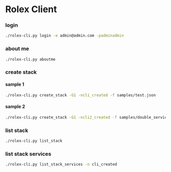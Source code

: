 Rolex Client
============

### login

```bash
./rolex-cli.py login -e admin@admin.com -padminadmin
```

### about me

```bash
./rolex-cli.py aboutme
```

### create stack

#### sample 1

```bash
./rolex-cli.py create_stack -G1 -ncli_created -f samples/test.json
```

#### sample 2

```bash
./rolex-cli.py create_stack -G1 -ncli2_created -f samples/double_services.json
```

### list stack

```bash
./rolex-cli.py list_stack
```

### list stack services

```bash
./rolex-cli.py list_stack_services -n cli_created
```

